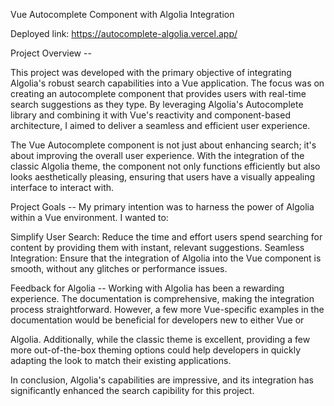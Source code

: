 Vue Autocomplete Component with Algolia Integration

Deployed link:
https://autocomplete-algolia.vercel.app/

Project Overview -- 

This project was developed with the primary objective of integrating Algolia's robust search capabilities into a Vue application. The focus was on creating an autocomplete component that provides users with real-time search suggestions as they type. By leveraging Algolia's Autocomplete library and combining it with Vue's reactivity and component-based architecture, I aimed to deliver a seamless and efficient user experience.

The Vue Autocomplete component is not just about enhancing search; it's about improving the overall user experience. With the integration of the classic Algolia theme, the component not only functions efficiently but also looks aesthetically pleasing, ensuring that users have a visually appealing interface to interact with.

Project Goals -- 
My primary intention was to harness the power of Algolia within a Vue environment. I wanted to:

Simplify User Search: Reduce the time and effort users spend searching for content by providing them with instant, relevant suggestions.
Seamless Integration: Ensure that the integration of Algolia into the Vue component is smooth, without any glitches or performance issues.

Feedback for Algolia --
Working with Algolia has been a rewarding experience. The documentation is comprehensive, making the integration process straightforward. However, a few more Vue-specific examples in the documentation would be beneficial for developers new to either Vue or 

Algolia. Additionally, while the classic theme is excellent, providing a few more out-of-the-box theming options could help developers in quickly adapting the look to match their existing applications.

In conclusion, Algolia's capabilities are impressive, and its integration has significantly enhanced the search capibility for this project. 
